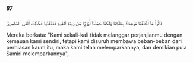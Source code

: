 ##### 87

<span class="ayah">قَالُوا۟ مَآ أَخْلَفْنَا مَوْعِدَكَ بِمَلْكِنَا وَلَٰكِنَّا حُمِّلْنَآ أَوْزَارًۭا مِّن زِينَةِ ٱلْقَوْمِ فَقَذَفْنَٰهَا فَكَذَٰلِكَ أَلْقَى ٱلسَّامِرِىُّ</span>

<span class="ayah_translation">Mereka berkata: "Kami sekali-kali tidak melanggar perjanjianmu dengan kemauan kami sendiri, tetapi kami disuruh membawa beban-beban dari perhiasan kaum itu, maka kami telah melemparkannya, dan demikian pula Samiri melemparkannya",</span>
